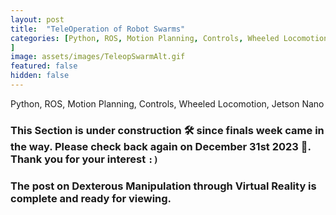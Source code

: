 ```yaml
---
layout: post
title:  "TeleOperation of Robot Swarms"
categories: [Python, ROS, Motion Planning, Controls, Wheeled Locomotion, Jetson Nano
]
image: assets/images/TeleopSwarmAlt.gif
featured: false
hidden: false
---
```


Python, ROS, Motion Planning, Controls, Wheeled Locomotion, Jetson Nano

### This Section is under construction 🛠️ since finals week came in the way. Please check back again on December 31st 2023 🎄. Thank you for your interest `:)`

### The post on Dexterous Manipulation through Virtual Reality is complete and ready for viewing.



